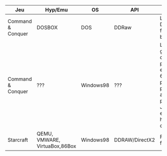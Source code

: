 |Jeu|Hyp/Emu|OS|API|Raison|
|-|-|-|-|-|
| Command & Conquer|DOSBOX | DOS|DDRaw | La version DOS fonctionne bien. |
| Command & Conquer| ??? |Windows98|??? | La version gold dézoome pour afficher en 640x480, pose problème avec les pilotes JHRobotics et divers hyperviseurs de niveau 2  |
|Starcraft| QEMU, VMWARE, VirtuaBox,86Box |Windows98|DDRAW/DirectX2|Fonctionne facilement|
